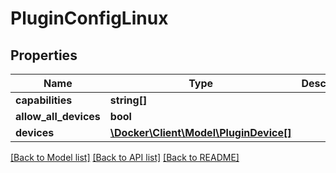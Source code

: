 # PluginConfigLinux

## Properties
Name | Type | Description | Notes
------------ | ------------- | ------------- | -------------
**capabilities** | **string[]** |  | 
**allow_all_devices** | **bool** |  | 
**devices** | [**\Docker\Client\Model\PluginDevice[]**](PluginDevice.md) |  | 

[[Back to Model list]](../../README.md#documentation-for-models) [[Back to API list]](../../README.md#documentation-for-api-endpoints) [[Back to README]](../../README.md)

